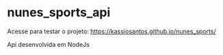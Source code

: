 ﻿# nunes_sports_api


Acesse para testar o projeto: https://kassiosantos.github.io/nunes_sports/


Api desenvolvida em NodeJs
